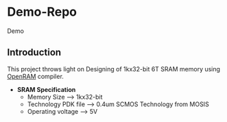 # Demo-Repo
Demo
## Introduction
This project throws light on Designing of 1kx32-bit 6T SRAM memory using [OpenRAM](https://www.openidentityplatform.org/openam) compiler. 
 - **SRAM Specification** 
	 -  Memory Size --> 1kx32-bit
	 - Technology PDK file --> 0.4um SCMOS Technology from MOSIS
	 -  Operating voltage --> 5V



